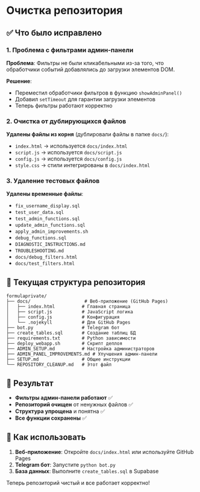 # Очистка репозитория

## ✅ Что было исправлено

### 1. Проблема с фильтрами админ-панели
**Проблема**: Фильтры не были кликабельными из-за того, что обработчики событий добавлялись до загрузки элементов DOM.

**Решение**: 
- Переместил обработчики фильтров в функцию `showAdminPanel()`
- Добавил `setTimeout` для гарантии загрузки элементов
- Теперь фильтры работают корректно

### 2. Очистка от дублирующихся файлов
**Удалены файлы из корня** (дублировали файлы в папке `docs/`):
- `index.html` → используется `docs/index.html`
- `script.js` → используется `docs/script.js`
- `config.js` → используется `docs/config.js`
- `style.css` → стили интегрированы в `docs/index.html`

### 3. Удаление тестовых файлов
**Удалены временные файлы**:
- `fix_username_display.sql`
- `test_user_data.sql`
- `test_admin_functions.sql`
- `update_admin_functions.sql`
- `apply_admin_improvements.sh`
- `debug_functions.sql`
- `DIAGNOSTIC_INSTRUCTIONS.md`
- `TROUBLESHOOTING.md`
- `docs/debug_filters.html`
- `docs/test_filters.html`

## 📁 Текущая структура репозитория

```
formulaprivate/
├── docs/                    # Веб-приложение (GitHub Pages)
│   ├── index.html          # Главная страница
│   ├── script.js           # JavaScript логика
│   ├── config.js           # Конфигурация
│   └── .nojekyll           # Для GitHub Pages
├── bot.py                  # Telegram бот
├── create_tables.sql       # Создание таблиц БД
├── requirements.txt        # Python зависимости
├── deploy_webapp.sh        # Скрипт деплоя
├── ADMIN_SETUP.md          # Настройка администраторов
├── ADMIN_PANEL_IMPROVEMENTS.md # Улучшения админ-панели
├── SETUP.md                # Общие инструкции
└── REPOSITORY_CLEANUP.md   # Этот файл
```

## 🎯 Результат

- **Фильтры админ-панели работают** ✅
- **Репозиторий очищен** от ненужных файлов ✅
- **Структура упрощена** и понятна ✅
- **Все функции сохранены** ✅

## 🚀 Как использовать

1. **Веб-приложение**: Откройте `docs/index.html` или используйте GitHub Pages
2. **Telegram бот**: Запустите `python bot.py`
3. **База данных**: Выполните `create_tables.sql` в Supabase

Теперь репозиторий чистый и все работает корректно!
